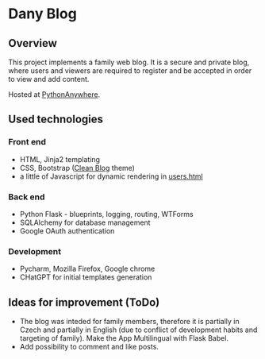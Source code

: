 # Dany Blog
## Overview
This project implements a family web blog. It is a secure and private blog, where users and viewers are required to register
and be accepted in order to view and add content.

Hosted at [PythonAnywhere](https://petrb.eu.pythonanywhere.com/login?next=%2F).

## Used technologies
### Front end
* HTML, Jinja2 templating
* CSS, Bootstrap ([Clean Blog](https://startbootstrap.com/theme/clean-blog) theme)
* a little of Javascript for dynamic rendering in [users.html](src/templates/accounts/users.html)

### Back end
* Python Flask - blueprints, logging, routing, WTForms
* SQLAlchemy for database management
* Google OAuth authentication

### Development
* Pycharm, Mozilla Firefox, Google chrome
* CHatGPT for initial templates generation

## Ideas for improvement (ToDo)
* The blog was inteded for family members, therefore it is partially in Czech and partially in English 
(due to conflict of development habits and targeting of family). Make the App Multilingual with Flask Babel.
* Add possibility to comment and like posts.